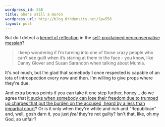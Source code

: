 ```yaml
--- 
wordpress_id: 558
title: She's still a moron
wordpress_url: http://blog.6thdensity.net/?p=558
layout: post
---
```

But do I detect a <a href="http://rightthinkinggirl.com/2006/10/23/hammered/">kernel of reflection</a> in the <a href="http://blog.6thdensity.net/?p=554">self-proclaimed neoconservative messiah</a>?
<blockquote>I keep wondering if I’m turning into one of those crazy people who can’t see guilt when it’s staring at them in the face - you know, like Danny Glover and Susan Sarandon when talking about Mumia.</blockquote>
It's not much, but I'm glad that somebody I once respected is capable of an iota of introspection every now and then.  I'm willing to give props where they're due.

And extra bonus points if you can take it one step further, honey... do we agree that <a href="http://en.wikipedia.org/wiki/Military_Commissions_Act_of_2006">it sucks when somebody can lose their freedom due to trumped up charges that put the burden on the accused, heard by a less than impartial court</a>?  Or is it only when they're white and rich and "Republican" and, well, gosh darn it, you just <em>feel</em> they're not guilty?  Isn't that, like, oh my God, so unfair?
